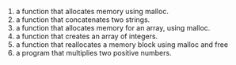 1. a function that allocates memory using malloc.
2. a function that concatenates two strings.
3. a function that allocates memory for an array, using malloc.
4. a function that creates an array of integers.
5. a function that reallocates a memory block using malloc and free
6. a program that multiplies two positive numbers.
